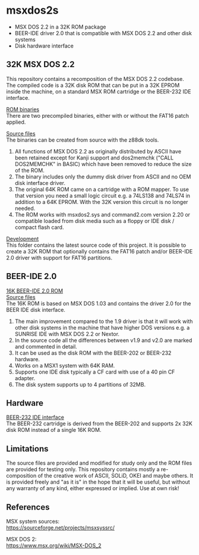 # msxdos2s
- MSX DOS 2.2 in a 32K ROM package
- BEER-IDE driver 2.0 that is compatible with MSX DOS 2.2 and other disk systems
- Disk hardware interface

## 32K MSX DOS 2.2
This repository contains a recomposition of the MSX DOS 2.2 codebase. The compiled code is a 32K disk ROM that can be put in a 32K EPROM inside the machine,  on a standard MSX ROM cartridge or the BEER-232 IDE interface.  

[ROM binaries](rom/)  
There are two precompiled binaries, either with or without the FAT16 patch applied.

[Source files](mod-32k/)  
The binaries can be created from source with the z88dk tools.

 1. All functions of MSX DOS 2.2 as originally distributed by ASCII have been retained except for Kanji support and dos2memchk ("CALL DOS2MEMCHK" in BASIC) which have been removed to reduce the size of the ROM. 
 2. The binary includes only the dummy disk driver from ASCII and no OEM disk interface driver. 
 3. The original 64K ROM came on a cartridge with a ROM mapper. To use that version you need a small logic circuit e.g. a 74LS138 and 74LS74 in addition to a 64K EPROM. With the 32K version this circuit is no longer needed. 
 4. The ROM works with msxdos2.sys and command2.com version 2.20 or compatible loaded from disk media such as a floppy or IDE disk / compact flash card. 

[Development](dev-32k/)  
This folder contains the latest source code of this project. It is possible to create a 32K ROM that optionally contains the FAT16 patch and/or BEER-IDE 2.0 driver with support for FAT16 partitions. 

## BEER-IDE 2.0
[16K BEER-IDE 2.0 ROM](https://github.com/b3rendsh/msxdos2s/blob/main/rom/BEER20_DISK.ROM)  
[Source files](mod-beer20/)  
The 16K ROM is based on MSX DOS 1.03 and contains the driver 2.0 for the BEER IDE disk interface. 

1. The main improvement compared to the 1.9 driver is that it will work with other disk systems in the machine that have higher DOS versions e.g. a SUNRISE IDE with MSX DOS 2.2 or Nextor.
2. In the source code all the differences between v1.9 and v2.0 are marked and commented in detail.
3. It can be used as the disk ROM with the BEER-202 or BEER-232 hardware. 
4. Works on a MSX1 system with 64K RAM. 
5. Supports one IDE disk typically a CF card with use of a 40 pin CF adapter.
6. The disk system supports up to 4 partitions of 32MB. 

## Hardware 
[BEER-232 IDE interface](hardware/beer-232/)  
The BEER-232 cartridge is derived from the BEER-202 and supports 2x 32K disk ROM  instead of a  single 16K ROM.

## Limitations
The source files are provided and modified for study only and the ROM files are provided for testing only. This repository contains mostly a re-composition of the creative work of ASCII, SOLiD, OKEI and maybe others. It is provided freely and "as it is" in the hope that it will be useful, but without any warranty of any kind, either expressed or implied. Use at own risk!  

## References
MSX system sources:  
https://sourceforge.net/projects/msxsyssrc/  
  
MSX DOS 2:  
https://www.msx.org/wiki/MSX-DOS_2  



